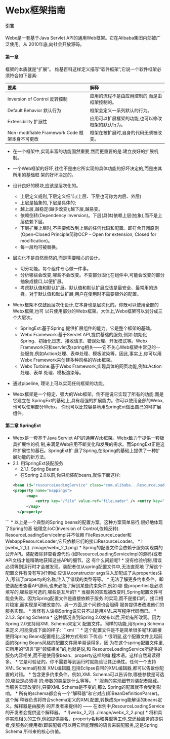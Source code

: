 # Webx框架指南
#### 引言
Webx是一套基于Java Servlet API的通用Web框架。它在Alibaba集团内部被广泛使用。从 2010年底,向社会开放源码。

#### 第一章

框架的本质就是“扩展”。
维基百科这样定义描写“软件框架”,它说一个软件框架必须符合如下要素:

| 要素 | 解释 |
|:-- |:-- |
| Inversion of Control 反转控制 | 应用的流程不是由应用控制的,而是由框架控制的。 |
|Default Behavior 默认行为 | 框架会定义一系列默认的行为。 |
| Extensibility 扩展性 | 应用可以扩展框架的功能,也可以修改框架的默认行为。|
| Non-modifiable Framework Code 框架本身不可更改 | 框架在被扩展时,自身的代码无须被改变。 |
  
* 在一个框架中,实现丰富的功能固然重要,然而更重要的是:建立良好的扩展机制。
* 一个Web框架的好坏,往往不是由它所实现的具体功能的好坏决定的,而是由其所用的基础框 架的好坏决定的。
* 设计良好的模块,应该是层次化的。
  * 上层定义规则,下层定义细节;(上层、下层也可称为内层、外层)
  * 上层是抽象的,下层是具体的;
  * 越上层,越稳定(越少改变);越下层,越易变。
  * 依赖倒转(Dependency Inversion)。下层(具体)依赖上层(抽象),而不是上层依赖下层。
  * 下层扩展上层时,不需要修改到上层的任何代码和配置。即符合开闭原则(Open-Closed Principle简称OCP – Open for extension, Closed for modification)。
  * 每一层均可被替换。
* 层次化不是自然而然的,而是需要精心的设计。
  * 切分功能。每个组件专心做一件事。
  * 分析哪些会改变,哪些不会改变。不变部分固化在组件中,可能会改变的部分抽象成接口,以便扩展。
  * 考虑默认值和默认扩展。默认值和默认扩展应该是最安全、最常用的选择。对于默认值和默认扩展,用户在使用时不需要额外的配置。

* Webx框架不仅鼓励层次化设计,它本身也是层次化的。你既可以使用全部的Webx框架,也可 以只使用部分的Webx框架。大体上,Webx框架可以划分成三个大层次。
  * SpringExt:基于Spring,提供扩展组件的能力。它是整个框架的基础。
  * Webx Framework:基于Servlet API,提供基础的服务,例如:初始化Spring、初始化日志、接收请求、错误处理、开发模式等。Webx Framework只和servlet及spring相关——它不关心Web框架中常见的一些服务,例如Action处理、表单处理、模板渲染等。因此,事实上,你可以用Webx Framework来创建多种风格的Web框架。
  * Webx Turbine:基于Webx Framework,实现具体的网页功能,例如:Action处理、表单 处理、模板渲染等。

* 通过pipeline, 理论上可以实现任何框架的功能。
* Webx框架是一个稳定、强大的Web框架。倒不是说它实现了所有的功能,而是它建立在 SpringExt的基础上,具有超强的扩展能力。你可以使用全部的Webx,也可以使用部分Webx。 你也可以比较容易地用SpringExt做出自己的可扩展组件。
#### 第二章 SpringExt
* Webx是一套基于Java Servlet API的通用Web框架。Webx致力于提供一套极具扩展性的机 制,来满足Web应用不断变化和发展的需求。而SpringExt正是这种扩展性的基石。SpringExt扩 展了Spring,在Spring的基础上提供了一种扩展功能的新方法。
* 2.1. 用SpringExt装配服务
  * 2.1.1. Spring Beans
  * 在Spring 2.0以前,你只能装配beans,就像下面这样:
  ```xml
  <bean id="resourceLoadingService" class="com.alibaba...ResourceLoadingServiceImpl">
  <property name="mappings">
        <map>
            <entry key="/file" value-ref="fileLoader" /> <entry key="/webroot" value-ref="webappLoader" />
        </map>
    </property>
</bean>
<bean id="fileLoader" class="com.alibaba...FileResourceLoader"> <property name="basedir" value="${user.home}" />
</bean>
<bean id="webappLoader" class=" com.alibaba...WebappResourceLoader" />
  ```
    * 以上是一个典型的Spring beans的配置方案。这种方案简单易行,很好地体现了Spring的基 础理念:IoC(Inversion of Control,依赖反转). ResourceLoadingServiceImpl并不依赖 FileResourceLoader和WebappResourceLoader,它只依赖它们的接口ResourceLoader。
    * ![webx_2_1](../image/webx_2_1.png)
    * Spring的配置文件会依赖于服务实现类的公开API。装配者除非查看源代码 (如ResourceLoadingServiceImpl的源码)或者API文档才能精确地获知这些API的细节。这 有什么问题呢?
      * 没有检验机制,错误必须等到运行时才会被发现。装配者仅从spring配置文件中,无法直观地 了解这个配置文件有没有写对?例如:应该从constructor args注入却配成了从properties注 入;写错了property的名称;注入了错误的类型等等。
      *  无法了解更多约束条件。即使装配者查看API源码,也未必能了解到某些约束条件,例如:哪 些properties是必须填写的,哪些是可选的,哪些是互斥的?
      *  当服务的实现被改变时,Spring配置文件可能会失败。因为Spring配置文件是直接依赖于服务 的实现,而不是接口的。接口相对稳定,而实现是可被改变的。另一方面,这个问题也会阻碍 服务提供者改进他们的服务实现。
      *  难怪有人诟病Spring说它只不过是用XML来写程序代码而已。
*  2.1.2. Spring Schema
  *  这种情况直到Spring 2.0发布以后,开始有所改观。因为Spring 2.0支持用XML Schema来定义 配置文件。同样的功能,用Spring Schema来定义,可能变成下面的样子:
      ```xml
    <resource-loading id="resourceLoadingService" xmlns="http://www.alibaba.com/schema/services/resource-loading">
<resource pattern="/file">
<file-loader basedir="${user.home}" />
</resource>
<resource pattern="/webroot">
        <webapp-loader />
    </resource>
</resource-loading>
      ```
  * 这个配置文件是不是简单很多呢?和直接使用Spring Beans配置相比,这种方式有如 下优点:
  * 很明显,这个配置文件比起前面的Spring Beans风格的配置文件简单易读得多。因 为在这个spring配置文件里,它所用的“语言”是“领域相关”的,也就是说,和 ResourceLoadingService所提供的服务内容相关,而不是使用像bean、property这样的编 程术语。这样自然易读得多。
  * 它是可验证的。你不需要等到运行时就能验证其正确性。任何一个支持XML Schema的标准 XML编辑器,包括Eclipse自带的XML编辑器,都可以告诉你配置的对错。
  * 包含更多约束条件。例如,XML Schema可以告诉你,哪些参数是可选的,哪些是必须填 的;参数的类型是什么等等。
  * `服务的实现细节对装配者隐藏。`当服务实现改变时,只要XML Schema是不变的,那么 Spring的配置就不会受到影响。
* 所有的schema都会有一个“解释器”和它对应(即BeanDefinitionParser)。这个解 释器负责将符合schema定义的XML配置,转换成Spring能解读的beans定义。解释器是由服务 的开发者来提供的 —— 在本例中,ResourceLoadingService的开发者会提供这个解释器。
* ![webx_2_2](../image/webx_2_2.png)
* 将和具体实现相关的工作,例如提供类名、property名称和类型等工作,交还给服务的提供 者,使服务的使用者(即装配者)可以用它所能理解的语言来装配服务,这是Spring Schema 所带来的核心价值。

 






